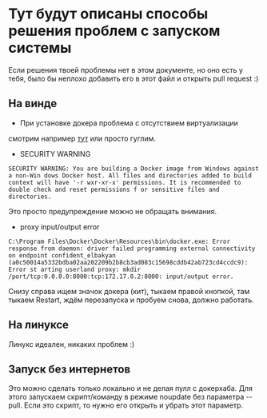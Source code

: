 # Тут будут описаны способы решения проблем с запуском системы

Если решения твоей проблемы нет в этом документе, но оно есть у тебя, было бы неплохо добавить его в этот файл и открыть pull request :)

## На винде

* При установке докера проблема с отсутствием виртуализации

смотрим например [тут](https://support.qnap.ru/hc/ru/articles/360000723294-%D0%9A%D0%B0%D0%BA-%D0%B2%D0%BA%D0%BB%D1%8E%D1%87%D0%B8%D1%82%D1%8C-%D0%BF%D0%BE%D0%B4%D0%B4%D0%B5%D1%80%D0%B6%D0%BA%D1%83-%D0%B0%D0%BF%D0%BF%D0%B0%D1%80%D0%B0%D1%82%D0%BD%D0%BE%D0%B9-%D0%B2%D0%B8%D1%80%D1%82%D1%83%D0%B0%D0%BB%D0%B8%D0%B7%D0%B0%D1%86%D0%B8%D0%B8-Intel-VTx-AMD-SVM-%D0%B2-%D1%81%D0%B5%D1%82%D0%B5%D0%B2%D0%BE%D0%BC-%D1%85%D1%80%D0%B0%D0%BD%D0%B8%D0%BB%D0%B8%D1%89%D0%B5-QNAP-
) или просто гуглим.

* SECURITY WARNING
```
SECURITY WARNING: You are building a Docker image from Windows against a non-Win dows Docker host. All files and directories added to build context will have '-r wxr-xr-x' permissions. It is recommended to double check and reset permissions f or sensitive files and directories.
```
Это просто предупреждение можно не обращать внимания.

* proxy input/output error
```
C:\Program Files\Docker\Docker\Resources\bin\docker.exe: Error response from daemon: driver failed programming external connectivity on endpoint confident_elbakyan (a0c50014a5332bdba02aa202209b2b8cb3ad083c15698cddb42ab723cd4cсdc9): Error st arting userland proxy: mkdir /port/tcp:0.0.0.0:8000:tcp:172.17.0.2:8000: input/output error.
```
Снизу справа ищем значок докера (кит), тыкаем правой кнопкой, там тыкаем Restart, ждём перезапуска и пробуем снова, должно работать.

## На линуксе

Линукс идеален, никаких проблем :)

## Запуск без интернетов

Это можно сделать только локально и не делая пулл с докерхаба. Для этого запускаем скрипт/команду в режиме noupdate без параметра --pull. Если это скрипт, то нужно его открыть и убрать этот параметр.
